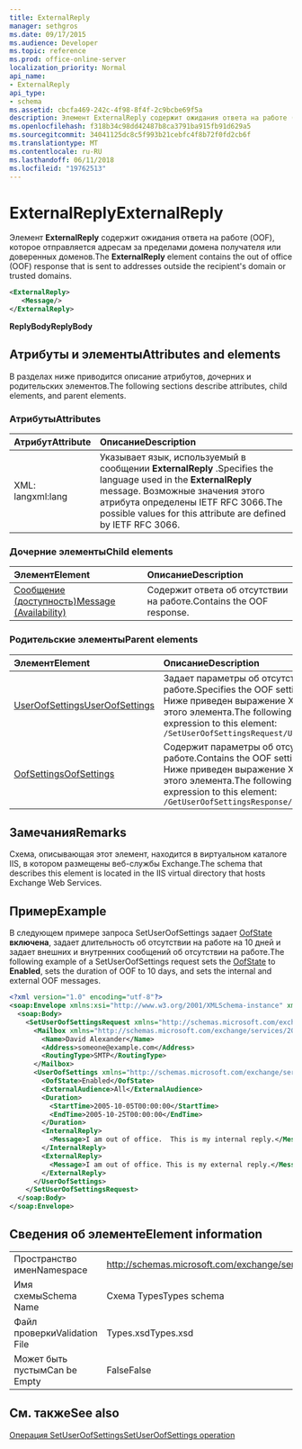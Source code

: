 ```yaml
---
title: ExternalReply
manager: sethgros
ms.date: 09/17/2015
ms.audience: Developer
ms.topic: reference
ms.prod: office-online-server
localization_priority: Normal
api_name:
- ExternalReply
api_type:
- schema
ms.assetid: cbcfa469-242c-4f98-8f4f-2c9bcbe69f5a
description: Элемент ExternalReply содержит ожидания ответа на работе (OOF), которое отправляется адресам за пределами домена получателя или доверенных доменов.
ms.openlocfilehash: f318b34c98dd42487b8ca3791ba915fb91d629a5
ms.sourcegitcommit: 34041125dc8c5f993b21cebfc4f8b72f0fd2cb6f
ms.translationtype: MT
ms.contentlocale: ru-RU
ms.lasthandoff: 06/11/2018
ms.locfileid: "19762513"
---
```

# <a name="externalreply"></a><span data-ttu-id="d8a3d-103">ExternalReply</span><span class="sxs-lookup"><span data-stu-id="d8a3d-103">ExternalReply</span></span>

<span data-ttu-id="d8a3d-104">Элемент **ExternalReply** содержит ожидания ответа на работе (OOF), которое отправляется адресам за пределами домена получателя или доверенных доменов.</span><span class="sxs-lookup"><span data-stu-id="d8a3d-104">The **ExternalReply** element contains the out of office (OOF) response that is sent to addresses outside the recipient's domain or trusted domains.</span></span> 
  
```XML
<ExternalReply>
   <Message/>
</ExternalReply>
```

 <span data-ttu-id="d8a3d-105">**ReplyBody**</span><span class="sxs-lookup"><span data-stu-id="d8a3d-105">**ReplyBody**</span></span>
## <a name="attributes-and-elements"></a><span data-ttu-id="d8a3d-106">Атрибуты и элементы</span><span class="sxs-lookup"><span data-stu-id="d8a3d-106">Attributes and elements</span></span>

<span data-ttu-id="d8a3d-107">В разделах ниже приводится описание атрибутов, дочерних и родительских элементов.</span><span class="sxs-lookup"><span data-stu-id="d8a3d-107">The following sections describe attributes, child elements, and parent elements.</span></span>
  
### <a name="attributes"></a><span data-ttu-id="d8a3d-108">Атрибуты</span><span class="sxs-lookup"><span data-stu-id="d8a3d-108">Attributes</span></span>

|<span data-ttu-id="d8a3d-109">**Атрибут**</span><span class="sxs-lookup"><span data-stu-id="d8a3d-109">**Attribute**</span></span>|<span data-ttu-id="d8a3d-110">**Описание**</span><span class="sxs-lookup"><span data-stu-id="d8a3d-110">**Description**</span></span>|
|:-----|:-----|
|<span data-ttu-id="d8a3d-111">XML: lang</span><span class="sxs-lookup"><span data-stu-id="d8a3d-111">xml:lang</span></span>  <br/> |<span data-ttu-id="d8a3d-112">Указывает язык, используемый в сообщении **ExternalReply** .</span><span class="sxs-lookup"><span data-stu-id="d8a3d-112">Specifies the language used in the **ExternalReply** message.</span></span> <span data-ttu-id="d8a3d-113">Возможные значения этого атрибута определены IETF RFC 3066.</span><span class="sxs-lookup"><span data-stu-id="d8a3d-113">The possible values for this attribute are defined by IETF RFC 3066.</span></span>  <br/> |
   
### <a name="child-elements"></a><span data-ttu-id="d8a3d-114">Дочерние элементы</span><span class="sxs-lookup"><span data-stu-id="d8a3d-114">Child elements</span></span>

|<span data-ttu-id="d8a3d-115">**Элемент**</span><span class="sxs-lookup"><span data-stu-id="d8a3d-115">**Element**</span></span>|<span data-ttu-id="d8a3d-116">**Описание**</span><span class="sxs-lookup"><span data-stu-id="d8a3d-116">**Description**</span></span>|
|:-----|:-----|
|[<span data-ttu-id="d8a3d-117">Сообщение (доступность)</span><span class="sxs-lookup"><span data-stu-id="d8a3d-117">Message (Availability)</span></span>](message-availability.md) <br/> |<span data-ttu-id="d8a3d-118">Содержит ответа об отсутствии на работе.</span><span class="sxs-lookup"><span data-stu-id="d8a3d-118">Contains the OOF response.</span></span>  <br/> |
   
### <a name="parent-elements"></a><span data-ttu-id="d8a3d-119">Родительские элементы</span><span class="sxs-lookup"><span data-stu-id="d8a3d-119">Parent elements</span></span>

|<span data-ttu-id="d8a3d-120">**Элемент**</span><span class="sxs-lookup"><span data-stu-id="d8a3d-120">**Element**</span></span>|<span data-ttu-id="d8a3d-121">**Описание**</span><span class="sxs-lookup"><span data-stu-id="d8a3d-121">**Description**</span></span>|
|:-----|:-----|
|[<span data-ttu-id="d8a3d-122">UserOofSettings</span><span class="sxs-lookup"><span data-stu-id="d8a3d-122">UserOofSettings</span></span>](useroofsettings.md) <br/> |<span data-ttu-id="d8a3d-123">Задает параметры об отсутствии на работе.</span><span class="sxs-lookup"><span data-stu-id="d8a3d-123">Specifies the OOF settings.</span></span>  <br/> <span data-ttu-id="d8a3d-124">Ниже приведен выражение XPath для этого элемента.</span><span class="sxs-lookup"><span data-stu-id="d8a3d-124">The following is the XPath expression to this element:</span></span>  <br/>  `/SetUserOofSettingsRequest/UserOofSettings` <br/> |
|[<span data-ttu-id="d8a3d-125">OofSettings</span><span class="sxs-lookup"><span data-stu-id="d8a3d-125">OofSettings</span></span>](oofsettings.md) <br/> |<span data-ttu-id="d8a3d-126">Содержит параметры об отсутствии на работе.</span><span class="sxs-lookup"><span data-stu-id="d8a3d-126">Contains the OOF settings.</span></span>  <br/> <span data-ttu-id="d8a3d-127">Ниже приведен выражение XPath для этого элемента.</span><span class="sxs-lookup"><span data-stu-id="d8a3d-127">The following is the XPath expression to this element:</span></span>  <br/>  `/GetUserOofSettingsResponse/OofSettings` <br/> |
   
## <a name="remarks"></a><span data-ttu-id="d8a3d-128">Замечания</span><span class="sxs-lookup"><span data-stu-id="d8a3d-128">Remarks</span></span>

<span data-ttu-id="d8a3d-129">Схема, описывающая этот элемент, находится в виртуальном каталоге IIS, в котором размещены веб-службы Exchange.</span><span class="sxs-lookup"><span data-stu-id="d8a3d-129">The schema that describes this element is located in the IIS virtual directory that hosts Exchange Web Services.</span></span>
  
## <a name="example"></a><span data-ttu-id="d8a3d-130">Пример</span><span class="sxs-lookup"><span data-stu-id="d8a3d-130">Example</span></span>

<span data-ttu-id="d8a3d-131">В следующем примере запроса SetUserOofSettings задает [OofState](oofstate.md) **включена**, задает длительность об отсутствии на работе на 10 дней и задает внешних и внутренних сообщений об отсутствии на работе.</span><span class="sxs-lookup"><span data-stu-id="d8a3d-131">The following example of a SetUserOofSettings request sets the [OofState](oofstate.md) to **Enabled**, sets the duration of OOF to 10 days, and sets the internal and external OOF messages.</span></span>
  
```XML
<?xml version="1.0" encoding="utf-8"?>
<soap:Envelope xmlns:xsi="http://www.w3.org/2001/XMLSchema-instance" xmlns:xsd="http://www.w3.org/2001/XMLSchema" xmlns:soap="http://schemas.xmlsoap.org/soap/envelope/">
  <soap:Body>
    <SetUserOofSettingsRequest xmlns="http://schemas.microsoft.com/exchange/services/2006/messages">
      <Mailbox xmlns="http://schemas.microsoft.com/exchange/services/2006/types">
        <Name>David Alexander</Name>
        <Address>someone@example.com</Address>
        <RoutingType>SMTP</RoutingType>
      </Mailbox>
      <UserOofSettings xmlns="http://schemas.microsoft.com/exchange/services/2006/types">
        <OofState>Enabled</OofState>
        <ExternalAudience>All</ExternalAudience>
        <Duration>
          <StartTime>2005-10-05T00:00:00</StartTime>
          <EndTime>2005-10-25T00:00:00</EndTime>
        </Duration>
        <InternalReply>
          <Message>I am out of office.  This is my internal reply.</Message>
        </InternalReply>
        <ExternalReply>
          <Message>I am out of office. This is my external reply.</Message>
        </ExternalReply>
      </UserOofSettings>
    </SetUserOofSettingsRequest>
  </soap:Body>
</soap:Envelope>
```

## <a name="element-information"></a><span data-ttu-id="d8a3d-132">Сведения об элементе</span><span class="sxs-lookup"><span data-stu-id="d8a3d-132">Element information</span></span>

|||
|:-----|:-----|
|<span data-ttu-id="d8a3d-133">Пространство имен</span><span class="sxs-lookup"><span data-stu-id="d8a3d-133">Namespace</span></span>  <br/> |http://schemas.microsoft.com/exchange/services/2006/types  <br/> |
|<span data-ttu-id="d8a3d-134">Имя схемы</span><span class="sxs-lookup"><span data-stu-id="d8a3d-134">Schema Name</span></span>  <br/> |<span data-ttu-id="d8a3d-135">Схема Types</span><span class="sxs-lookup"><span data-stu-id="d8a3d-135">Types schema</span></span>  <br/> |
|<span data-ttu-id="d8a3d-136">Файл проверки</span><span class="sxs-lookup"><span data-stu-id="d8a3d-136">Validation File</span></span>  <br/> |<span data-ttu-id="d8a3d-137">Types.xsd</span><span class="sxs-lookup"><span data-stu-id="d8a3d-137">Types.xsd</span></span>  <br/> |
|<span data-ttu-id="d8a3d-138">Может быть пустым</span><span class="sxs-lookup"><span data-stu-id="d8a3d-138">Can be Empty</span></span>  <br/> |<span data-ttu-id="d8a3d-139">False</span><span class="sxs-lookup"><span data-stu-id="d8a3d-139">False</span></span>  <br/> |
   
## <a name="see-also"></a><span data-ttu-id="d8a3d-140">См. также</span><span class="sxs-lookup"><span data-stu-id="d8a3d-140">See also</span></span>



[<span data-ttu-id="d8a3d-141">Операция SetUserOofSettings</span><span class="sxs-lookup"><span data-stu-id="d8a3d-141">SetUserOofSettings operation</span></span>](setuseroofsettings-operation.md)

